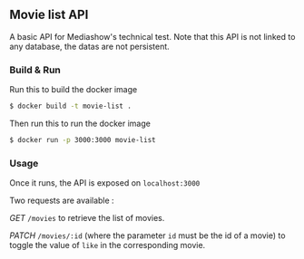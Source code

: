 ## Movie list API

A basic API for Mediashow's technical test. 
Note that this API is not linked to any database, the datas are not persistent.

### Build & Run

Run this to build the docker image
```bash
$ docker build -t movie-list .
```

Then run this to run the docker image
```bash
$ docker run -p 3000:3000 movie-list
```

### Usage

Once it runs, the API is exposed on `localhost:3000`

Two requests are available :

_GET_ ``/movies`` to retrieve the list of movies.

_PATCH_ ``/movies/:id`` (where the parameter `id` must be the id of a movie) to toggle the value of `like` in the corresponding movie.

